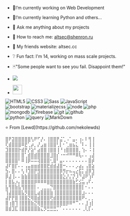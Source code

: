 - 🧨I’m currently working on Web Development
- 🖤I’m currently learning Python and others...
- 💉 Ask me anything about my projects
- 📧 How to reach me: altsec@shenron.ru
- 🎈 My friends website: altsec.cc
- ❔ Fun fact: I'm 14, working on mass scale projects.
- 🃏"Some people want to see you fail. Disappoint them!"

- <a href="https://www.instagram.com/lewd.cs/"><img src="https://img.shields.io/badge/instagram%20@lewd.cs-DD2476?style=for-the-badge&logo=instagram&logoColor=white"/></a>
- <a href="https://altsec.cc/"><img height="30px" src="https://img.shields.io/badge/My%20Website:%20altsec.cc-8E2DE2?style=for-the-badge&logo=google%20chrome&logoColor=white"/></a>


![HTML5](https://img.shields.io/badge/html%205-grey?style=for-the-badge&logo=html5&logoColor=white&labelColor=8E2DE2)
![CSS3](https://img.shields.io/badge/css%203-grey?style=for-the-badge&logo=css3&logoColor=white&labelColor=8E2DE2)
![Sass](https://img.shields.io/badge/sass-grey?style=for-the-badge&logo=sass&logoColor=white&labelColor=8E2DE2)
![JavaScript](https://img.shields.io/badge/-JavaScript-grey?style=for-the-badge&logo=javascript&logoColor=white&labelColor=8E2DE2)
<br>
![bootstrap](https://img.shields.io/badge/-bootstrap-grey?style=for-the-badge&logo=bootstrap&logoColor=white&labelColor=8E2DE2)
![materializecss](https://img.shields.io/badge/Materialize%20css-grey?style=for-the-badge&logo=google&logoColor=white&labelColor=8E2DE2)
![node](https://img.shields.io/badge/-node-grey?style=for-the-badge&logo=node.js&logoColor=white&labelColor=8E2DE2)
![php](https://img.shields.io/badge/-php-grey?style=for-the-badge&logo=php&logoColor=white&labelColor=8E2DE2)
<br>
![mongodb](https://img.shields.io/badge/-mongodb-grey?style=for-the-badge&logo=mongodb&logoColor=white&labelColor=8E2DE2)
![firebase](https://img.shields.io/badge/-firebase-grey?style=for-the-badge&logo=firebase&logoColor=white&labelColor=8E2DE2)
![git](https://img.shields.io/badge/-git-grey?style=for-the-badge&logo=git&logoColor=white&labelColor=8E2DE2)
![github](https://img.shields.io/badge/-github-grey?style=for-the-badge&logo=github&logoColor=white&labelColor=8E2DE2)
<br>
![python](https://img.shields.io/badge/-python-grey?style=for-the-badge&logo=python&logoColor=white&labelColor=8E2DE2)
![jquery](https://img.shields.io/badge/-jquery-grey?style=for-the-badge&logo=jquery&logoColor=white&labelColor=8E2DE2)
![MarkDown](https://img.shields.io/badge/-Markdown-grey?style=for-the-badge&logo=Markdown&logoColor=white&labelColor=8E2DE2)

<p align="center">
</p>
⭐️ From [Lewd](https://github.com/nekolewds)

⣿⠟⣽⣿⣿⣿⣿⣿⢣⠟⠋⡜⠄⢸⣿⣿⡟⣬⢁⠠⠁⣤⠄⢰⠄⠇⢻⢸
⢏⣾⣿⣿⣿⠿⣟⢁⡴⡀⡜⣠⣶⢸⣿⣿⢃⡇⠂⢁⣶⣦⣅⠈⠇⠄⢸⢸
⣹⣿⣿⣿⡗⣾⡟⡜⣵⠃⣴⣿⣿⢸⣿⣿⢸⠘⢰⣿⣿⣿⣿⡀⢱⠄⠨⢸
⣿⣿⣿⣿⡇⣿⢁⣾⣿⣾⣿⣿⣿⣿⣸⣿⡎⠐⠒⠚⠛⠛⠿⢧⠄⠄⢠⣼
⣿⣿⣿⣿⠃⠿⢸⡿⠭⠭⢽⣿⣿⣿⢂⣿⠃⣤⠄⠄⠄⠄⠄⠄⠄⠄⣿⡾
⣼⠏⣿⡏⠄⠄⢠⣤⣶⣶⣾⣿⣿⣟⣾⣾⣼⣿⠒⠄⠄⠄⡠⣴⡄⢠⣿⣵
⣳⠄⣿⠄⠄⢣⠸⣹⣿⡟⣻⣿⣿⣿⣿⣿⣿⡿⡻⡖⠦⢤⣔⣯⡅⣼⡿⣹
⡿⣼⢸⠄⠄⣷⣷⣿⣿⣿⣿⣿⣿⣿⣿⣿⣿⣿⣕⡜⡌⡝⡸⠙⣼⠟⢱⠏
⡇⣿⣧⡰⡄⣿⣿⣿⣿⡿⠿⠿⠿⣿⣿⣿⣿⣿⣿⣿⣿⣷⣋⣪⣥⢠⠏⠄
⣧⢻⣿⣷⣧⢻⣿⣿⣿⡇⠄⢀⣀⣀⡙⣿⣿⣿⣿⣿⣿⣿⣿⣿⡇⠂⠄⠄
⢹⣼⣿⣿⣿⣧⡻⣿⣿⣇⣴⣿⣿⣿⣷⢸⣿⣿⣿⣿⣿⣿⣿⣿⣰⠄⠄⠄
⣼⡟⡟⣿⢸⣿⣿⣝⢿⣿⣾⣿⣿⣿⢟⣾⣿⣿⣿⣿⣿⣿⣿⣿⠟⠄⡀⡀
⣿⢰⣿⢹⢸⣿⣿⣿⣷⣝⢿⣿⣿⣿⣿⣿⣿⣿⣿⡿⠿⠛⠉⠄⠄⣸⢰⡇
⣿⣾⣹⣏⢸⣿⣿⣿⣿⣿⣷⣍⡻⣛⣛⣛⡉⠁⠄⠄⠄⠄⠄⠄⢀⢇⡏⠄   
